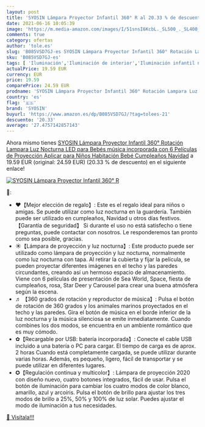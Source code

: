 ```yaml
---
layout: post
title: 'SYOSIN Lámpara Proyector Infantil 360° R al 20.33 % de descuento'
date: 2021-06-16 10:05:39
image: 'https://m.media-amazon.com/images/I/51snsI6KcbL._SL500_._SL400_.jpg'
comments: true
category: ofertas
author: 'tole.es'
slug: 'B085VSD7GJ-es SYOSIN Lámpara Proyector Infantil 360° Rotación Lampara...'
sku: 'B085VSD7GJ-es'
tags: [ 'Iluminación','Iluminación de interior','Iluminación infantil nocturna','Lámparas e iluminación infantil','bebé','bebés','syosin', ]
actualPrice: 19.59 EUR
currency: EUR
price: 19.59
comparePrice: 24.59 EUR
prodname: 'SYOSIN Lámpara Proyector Infantil 360° Rotación Lampara Luz Nocturna LED para Bebés música incorporada con 6 Películas de Proyección Aplicar para Niños  Habitación Bebé Cumpleaños  Navidad'
country: 'es'
flag: '🇪🇸'
brand: 'SYOSIN'
buyurl: 'https://www.amazon.es/dp/B085VSD7GJ/?tag=tolees-21'
descuento: '20.33'
average: '27.4757142857143'
---
```


Ahora mismo tienes [SYOSIN Lámpara Proyector Infantil 360° Rotación Lampara Luz Nocturna LED para Bebés música incorporada con 6 Películas de Proyección Aplicar para Niños  Habitación Bebé Cumpleaños  Navidad](https://www.amazon.es/dp/B085VSD7GJ/?tag=tolees-21) a 19.59 EUR (original: 24.59 EUR) (20.33 %  de descuento) en el siguiente enlace!

[![SYOSIN Lámpara Proyector Infantil 360° R](https://m.media-amazon.com/images/I/51snsI6KcbL._SL500_._SL400_.jpg)](https://www.amazon.es/dp/B085VSD7GJ/?tag=tolees-21)

🔎:

- ❤【Mejor elección de regalo】: Este es el regalo ideal para niños o amigas. Se puede utilizar como luz nocturna en la guardería. También puede ser utilizado en cumpleaños, Navidad u otros días festivos. 【Garantía de seguridad】 Si durante el uso no está satisfecho o tiene preguntas, puede contactar con nosotros. Le responderemos tan pronto como sea posible, gracias.
- ☀【Lámpara de proyección y luz nocturna】: Este producto puede ser utilizado como lámpara de proyección y luz nocturna, normalmente como luz nocturna con tapa. Al retirar la cubierta y fijar la película, se pueden proyectar diferentes imágenes en el techo y las paredes circundantes, creando así un hermoso espacio de almacenamiento. Viene con 6 películas de presentación de Sea World, Space, fiesta de cumpleaños, rosa, Star Deer y Carousel para crear una buena atmósfera según la escena.
- ♬ 【360 grados de rotación y reproductor de música】: Pulsa el botón de rotación de 360 grados y los animales marinos proyectados en el techo y las paredes. Gira el botón de música en el borde inferior de la luz nocturna y la música silenciosa se emite inmediatamente. Cuando combines los dos modos, se encuentra en un ambiente romántico que es muy cómodo.
- ✿【Recargable por USB: batería incorporada】: Conecte el cable USB incluido a una batería o PC para cargar. El tiempo de carga es de aprox. 2 horas Cuando está completamente cargada, se puede utilizar durante varias horas. Además, es pequeño, ligero, fácil de transportar y se puede utilizar en diferentes lugares.
- ✪【Regulación continua y multicolor】: Lámpara de proyección 2020 con diseño nuevo, cuatro botones integrados, fácil de usar. Pulsa el botón de iluminación para cambiar los cuatro modos de color blanco, amarillo, azul y arcoíris. Pulsa el botón de brillo para ajustar los tres modos de brillo a 25%, 50% y 100% de luz solar. Puedes ajustar el modo de iluminación a tus necesidades.

[🛒 Visítala!!!](https://www.amazon.es/dp/B085VSD7GJ/?tag=tolees-21)
